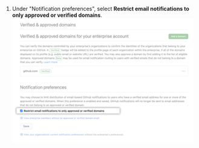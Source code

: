 1. Under "Notification preferences", select **Restrict email notifications to only approved or verified domains**. ![Caixa de seleção para restringir as notificações de e-mail aos e-mails do domínio verificado](/assets/images/help/enterprises/restrict-email-notifications-to-domain-enterprise.png)
